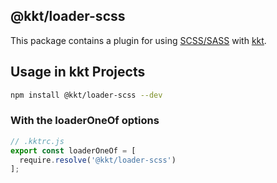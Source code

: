 @kkt/loader-scss
---

This package contains a plugin for using [SCSS/SASS](https://sass-lang.com/) with [kkt](https://github.com/kktjs/kkt).


## Usage in kkt Projects

```bash
npm install @kkt/loader-scss --dev
```

### With the loaderOneOf options

```js
// .kktrc.js
export const loaderOneOf = [
  require.resolve('@kkt/loader-scss')
];
```
